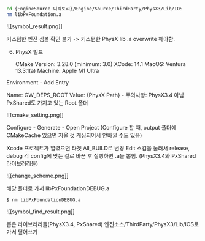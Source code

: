 
```bash
cd {EngineSource 디렉토리}/Engine/Source/ThirdParty/PhysX3/Lib/IOS
nm libPxFoundation.a

```


![[symbol_result.png]]

커스텀한 엔진 심볼 확인 불가 -> 커스텀한 PhysX lib .a overwrite 해야함.

6. PhysX 빌드

	 CMake Version: 3.28.0 (minimum: 3.0)
	 XCode: 14.1
	 MacOS: Ventura 13.3.1(a)
	 Machine: Apple M1 Ultra


Environment - Add Entry

Name: GW_DEPS_ROOT
Value: {PhysX Path} - 주의사항: PhysX3.4 아님 PxShared도 가지고 있는 Root 폴더

![[cmake_setting.png]]


Configure - Generate - Open Project
(Configure 할 때, output 폴더에 CMakeCache 있으면 지울 것 캐싱되어서 안바뀔 수도 있음)

Xcode 프로젝트가 열렸으면 타겟 All_BUILD로 변경 Edit 스킴을 눌러서 release, debug 각 config에 맞는 걸로 바꾼 후 실행하면 .a들 뽑힘. (PhysX3.4와 PxShared 라이브러리들)

![[change_scheme.png]]


해당 폴더로 가서 libPxFoundationDEBUG.a 

```bash
$ nm libPxFoundationDEBUG.a
```

![[symbol_find_result.png]]


뽑은 라이브러리들(PhysX3.4, PxShared) 엔진소스/ThirdParty/PhysX3/Lib/IOS로 가서 덮어쓰기